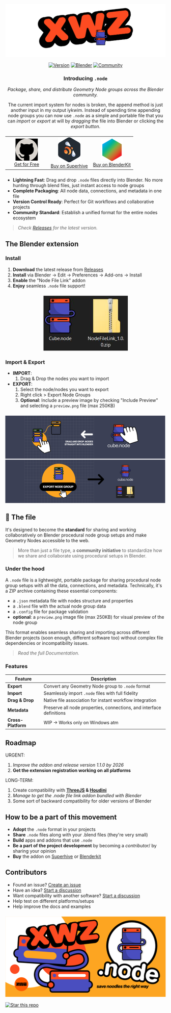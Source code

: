 
![Node Extension Preview](./docs/Asset%2026.png)

<div align="center">

[![Version](https://img.shields.io/badge/version-1.0.0-blue.svg)](https://github.com/nicolaiprodromov/dot_node/releases)
[![Blender](https://img.shields.io/badge/Blender-4.1%2B-orange.svg)](https://www.blender.org)
[![Community](https://img.shields.io/badge/join-community-ff69b4.svg)](https://xwz.app)

</div>

<div align="center">

### Introducing `.node`

*Package, share, and distribute Geometry Node groups across the Blender community.*

The current import system for nodes is broken, the append method is just another input in my output iykwim. Instead of spending time appending node groups you can now use `.node` as a simple and portable file that you can *import* or *export* at will by *dragging* the file into Blender or clicking the *export button*.

</div>

###

<div align="center">

<table>
<tr>
<td align="center" width="120">
<a href="https://github.com/nicolaiprodromov/dot_node/releases">
<img src="./docs/logo_git.png" width="70" style="filter: invert(1);">
<br>Get for Free
</a>
</td>
<td align="center" width="120">
<a href="https://superhivemarket.com">
<img src="./docs/logo_superhive.png" width="70">
<br>Buy on Superhive
</a>
</td>
<td align="center" width="120">
<a href="https://blenderkit.com">
<img src="./docs/logo_blenderkit.png" width="70">
<br>Buy on BlenderKit
</a>
</td>
</tr>
</table>

</div>

###

- **Lightning Fast**: Drag and drop `.node` files directly into Blender. No more hunting through blend files, just instant access to node groups
- **Complete Packaging**: All node data, connections, and metadata in one file
- **Version Control Ready**: Perfect for Git workflows and collaborative projects
- **Community Standard**: Establish a unified format for the entire nodes ecosystem

> *Check [Releases](https://github.com/nicolaiprodromov/dot_node/releases) for the latest version.*

## The Blender extension

### Install

1. **Download** the latest release from [Releases](https://github.com/nicolaiprodromov/dot_node/releases)
2. **Install** via Blender → Edit → Preferences → Add-ons → Install
3. **Enable** the "Node File Link" addon
4. **Enjoy** seamless `.node` file support!

###

<div align="center">

![File Example](./docs/Asset%201.JPG)

</div>

### Import & Export

- **IMPORT**:
    1. Drag & Drop the nodes you want to import
- **EXPORT**:
    1. Select the node/nodes you want to export
    2. Right click > Export Node Groups
    3. **Optional**: Include a preview image by checking "Include Preview" and selecting a `preview.png` file (max 250KB)

###

![Node Format Features](./docs/Asset%2023.png)
![Node Workflow](./docs/Asset%2025.png)

## 🌟 The file

It's designed to become the **standard** for sharing and working collaboratively on Blender procedural node group setups and make Geometry Nodes accessible to the web.

> More than just a file type, a **community initiative** to standardize how we share and collaborate using procedural setups in Blender.

### Under the hood

A `.node` file is a lightweight, portable package for sharing procedural node group setups with all the data, connections, and metadata. Technically, it's a ZIP archive containing these essential components:

- a `.json` metadata file with nodes structure and properties
- a `.blend` file with the actual node group data
- a `.config` file for package validation
- **optional**: a `preview.png` image file (max 250KB) for visual preview of the node group

This format enables seamless sharing and importing across different Blender projects (soon enough, different software too) without complex file dependencies or incompatibility issues.

> *Read the full Documentation.*

### Features

| Feature | Description |
|---------|-------------|
| **Export** | Convert any Geometry Node group to `.node` format |
| **Import** | Seamlessly import `.node` files with full fidelity |
| **Drag & Drop** | Native file association for instant workflow integration |
| **Metadata** | Preserve all node properties, connections, and interface definitions |
| **Cross-Platform** | WIP -> Works only on Windows atm|

## Roadmap

URGENT:

1. *Improve the addon and release version 1.1.0 by 2026*
2. **Get the extension registration working on all platforms**

LONG-TERM:

1. Create compatibility with **[ThreeJS](https://threejs.org) & [Houdini](https://sidefx.com)**
2. *Manage to get the .node file link addon bundled with Blender*
3. Some sort of backward compatibility for older versions of Blender

## How to be a part of this movement

- **Adopt** the `.node` format in your projects
- **Share** `.node` files along with your .blend files (they're very small)
- **Build** apps and addons that use `.node`
- **Be a part of the project development** by becoming a *contributor*/ by sharing your opinion
- **Buy** the addon on [Superhive](https://superhivemarket.com) or [Blenderkit](https://blenderkit.com)

## Contributors

- Found an issue? [Create an issue](https://github.com/nicolaiprodromov/dot_node/issues/new)
- Have an idea? [Start a discussion](https://github.com/nicolaiprodromov/dot_node/discussions)
- Want compatibility with another software? [Start a discussion](https://github.com/nicolaiprodromov/dot_node/discussions)
- Help test on different platforms/setups
- Help improve the docs and examples

###

<div align="center">

![Footer Image](./docs/Asset%2030.png)

</div>

[![Star this repo](https://img.shields.io/github/stars/nicolaiprodromov/dot_node?style=social)](https://github.com/nicolaiprodromov/dot_node)